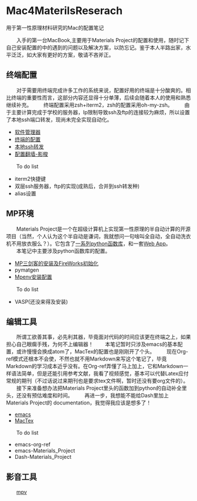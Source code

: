# Mac4MaterilsReserach
用于第一性原理材料研究的Mac的配置笔记

　　入手的第一台MacBook,主要用于Materials Project的配置和使用，随时记下自己安装配置的中的遇到的问题以及解决方案，以防忘记。鉴于本人半路出家，水平泛泛，如大家有更好的方案，敬请不吝斧正。
## 终端配置
　　对于需要用终端完成许多工作的系统来说，配置好用的终端是十分酸爽的。相比终端的重要性而言，这部分内容还显得十分单薄，后续会随着本人的使用和熟悉继续补充。
　　终端配置采用zsh+iterm2，zsh的配置采用oh-my-zsh。
　　由于主要计算完成于学校的服务器，Ip限制导致ssh及ftp的连接较为麻烦，所以设置了本地ssh端口转发，现尚未完全实现自动化。

* [软件管理器](homebrew.md)
* [终端的配置](terminal.md)
* [本地ssh转发](ssh_forward.md)
* [配置翻墙-影梭](proxy-shaodowsocks.md)

　　To do list

- iterm2快捷键
- 双层ssh服务器，ftp的实现(成熟后，合并到ssh转发种)
- alias设置

## MP环境
　　Materials Project是一个在超级计算机上实现第一性原理的半自动计算的开源项目（当然，个人认为这个半自动是谦词，我就想问一句啥叫全自动，全自动洗衣机不用放衣服么？）。它包含了[一系列python函数库](https://github.com/materialsproject)，和一套[Web App](https://materialsproject.org/)。  
　　本笔记中主要涉及python函数库的配置。

* [MP三剑客的安装及FireWorks初始化](mp_musketeers.md)
* pymatgen
* [Mpenv安装配置](mpenv.md)

　　To do list

* VASP(还没来得及安装)

## 编辑工具
　　所谓工欲善其事，必先利其器，毕竟面对代码的时间应该更在终端之上，如果担心自己眼瘸手残，为何不上编辑器！
　　本笔记暂时只涉及emacs的基本配置，或许慢慢会换成atom了，MacTex的配置也是刚刚开了个头。
　　现在Org-ref模式还根本不会使，不然也就不用Markdown来写这个笔记了，毕竟Markdown的学习成本近乎没有。在Org-ref弄懂了马上加上，它和Markdown一样语法简单，但是还能引用参考文献，我看了视频感觉，基本可以代替Latex应付常规的期刊（不过话说过来期刊也是要求tex文件啊，暂时还没有要org文件的）。
　　接下来准备想办法把Materials Project里头的函数加到python的自动补全里头，还没有预估难度和时间。
　　再进一步，我想能不能给Dash里加上Materials Project的 documentation，我觉得我应该是想多了！

* [emacs](emacs.md)
* [MacTex](mactex.md)

　　To do list

- emacs-org-ref
- emacs-Materials_Project
- Dash-Materials_Project

## 影音工具
　　[mpv](media.md)
